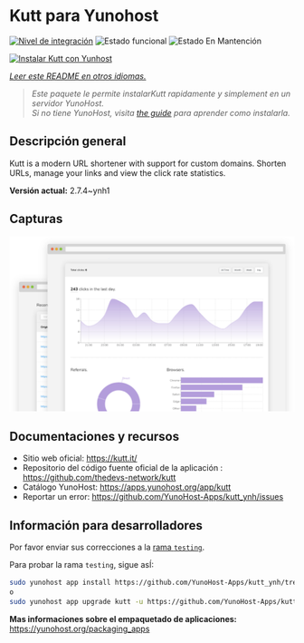<!--
Este archivo README esta generado automaticamente<https://github.com/YunoHost/apps/tree/master/tools/readme_generator>
No se debe editar a mano.
-->

# Kutt para Yunohost

[![Nivel de integración](https://dash.yunohost.org/integration/kutt.svg)](https://ci-apps.yunohost.org/ci/apps/kutt/) ![Estado funcional](https://ci-apps.yunohost.org/ci/badges/kutt.status.svg) ![Estado En Mantención](https://ci-apps.yunohost.org/ci/badges/kutt.maintain.svg)

[![Instalar Kutt con Yunhost](https://install-app.yunohost.org/install-with-yunohost.svg)](https://install-app.yunohost.org/?app=kutt)

*[Leer este README en otros idiomas.](./ALL_README.md)*

> *Este paquete le permite instalarKutt rapidamente y simplement en un servidor YunoHost.*  
> *Si no tiene YunoHost, visita [the guide](https://yunohost.org/install) para aprender como instalarla.*

## Descripción general

Kutt is a modern URL shortener with support for custom domains. Shorten URLs, manage your links and view the click rate statistics.

**Versión actual:** 2.7.4~ynh1

## Capturas

![Captura de Kutt](./doc/screenshots/screenshot.png)

## Documentaciones y recursos

- Sitio web oficial: <https://kutt.it/>
- Repositorio del código fuente oficial de la aplicación : <https://github.com/thedevs-network/kutt>
- Catálogo YunoHost: <https://apps.yunohost.org/app/kutt>
- Reportar un error: <https://github.com/YunoHost-Apps/kutt_ynh/issues>

## Información para desarrolladores

Por favor enviar sus correcciones a la [rama `testing`](https://github.com/YunoHost-Apps/kutt_ynh/tree/testing).

Para probar la rama `testing`, sigue asÍ:

```bash
sudo yunohost app install https://github.com/YunoHost-Apps/kutt_ynh/tree/testing --debug
o
sudo yunohost app upgrade kutt -u https://github.com/YunoHost-Apps/kutt_ynh/tree/testing --debug
```

**Mas informaciones sobre el empaquetado de aplicaciones:** <https://yunohost.org/packaging_apps>
